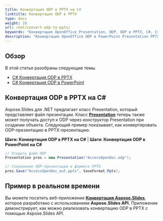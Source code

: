 ```yaml
---
title: Конвертация ODP в PPTX на C#
linktitle: Конвертация ODP в PPTX
type: docs
weight: 10
url: /net/convert-odp-to-pptx/
keywords: "Конвертация OpenOffice Presentation, ODP, ODP в PPTX, C#, Csharp, .NET"
description: "Конвертация OpenOffice ODP в PowerPoint Presentation PPTX на C# или .NET"
---
```


## Обзор

В этой статье разобраны следующие темы.

- [C# Конвертация ODP в PPTX](#csharp-odp-to-pptx)
- [C# Конвертация ODP в PowerPoint](#csharp-odp-to-powerpoint)

## Конвертация ODP в PPTX на C#

Aspose.Slides для .NET предлагает класс Presentation, который представляет файл презентации. Класс [**Presentation**](https://reference.aspose.com/slides/net/aspose.slides/presentation) теперь также может получать доступ к ODP через конструктор Presentation при создании объекта. Следующий пример показывает, как конвертировать ODP-презентацию в PPTX-презентацию.

<a name="csharp-odp-to-pptx" id="csharp-odp-to-pptx"><strong>Шаги: Конвертация ODP в PPTX на C#</strong></a> |
<a name="csharp-odp-to-powerpoint" id="csharp-odp-to-powerpoint"><strong>Шаги: Конвертация ODP в PowerPoint на C#</strong></a>

```c#
// Открыть файл ODP
Presentation pres = new Presentation("AccessOpenDoc.odp");

// Сохранение ODP-презентации в формате PPTX
pres.Save("AccessOpenDoc_out.pptx", SaveFormat.Pptx);
```

## **Пример в реальном времени**
Вы можете посетить веб-приложение [**Конвертация Aspose.Slides**](https://products.aspose.app/slides/conversion/), которое разработано с использованием **Aspose.Slides API.** Приложение демонстрирует, как можно реализовать конвертацию ODP в PPTX с помощью Aspose.Slides API.